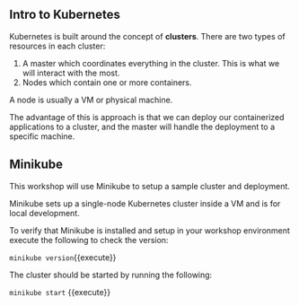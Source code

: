 ## Intro to Kubernetes

Kubernetes is built around the concept of **clusters**.  There are two types of resources in each cluster:

1. A master which coordinates everything in the cluster.  This is what we will interact with the most.
2. Nodes which contain one or more containers.

A node is usually a VM or physical machine.

The advantage of this is approach is that we can deploy our containerized applications to a cluster, and the master will handle the deployment to a specific machine.

## Minikube

This workshop will use Minikube to setup a sample cluster and deployment.

Minikube sets up a single-node Kubernetes cluster inside a VM and is for local development.

To verify that Minikube is installed and setup in your workshop environment execute the following to check the version:

`minikube version`{{execute}}

The cluster should be started by running the following:

`minikube start` {{execute}}